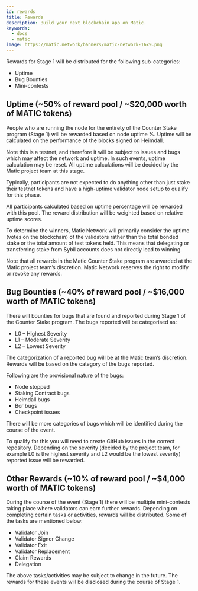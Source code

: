 ```yaml
---
id: rewards
title: Rewards
description: Build your next blockchain app on Matic.
keywords:
  - docs
  - matic
image: https://matic.network/banners/matic-network-16x9.png 
---
```

Rewards for Stage 1 will be distributed for the following sub-categories:

* Uptime
* Bug Bounties
* Mini-contests

## Uptime (~50% of reward pool / ~$20,000 worth of MATIC tokens)

People who are running the node for the entirety of the Counter Stake program (Stage 1) will be rewarded based on node uptime %. Uptime will be calculated on the performance of the blocks signed on Heimdall.

Note this is a testnet, and therefore it will be subject to issues and bugs which may affect the network and uptime. In such events, uptime calculation may be reset. All uptime calculations will be decided by the Matic project team at this stage.

Typically, participants are not expected to do anything other than just stake their testnet tokens and have a high-uptime validator node setup to qualify for this phase.

All participants calculated based on uptime percentage will be rewarded with this pool. The reward distribution will be weighted based on relative uptime scores.

To determine the winners, Matic Network will primarily consider the uptime (votes on the blockchain) of the validators rather than the total bonded stake or the total amount of test tokens held. This means that delegating or transferring stake from Sybil accounts does not directly lead to winning.

Note that all rewards in the Matic Counter Stake program are awarded at the Matic project team’s discretion. Matic Network reserves the right to modify or revoke any rewards.

## Bug Bounties (~40% of reward pool / ~$16,000 worth of MATIC tokens)

There will bounties for bugs that are found and reported during Stage 1 of the Counter Stake program. The bugs reported will be categorised as:

* L0 – Highest Severity
* L1 – Moderate Severity
* L2 – Lowest Severity

The categorization of a reported bug will be at the Matic team’s discretion. Rewards will be based on the category of the bugs reported.

Following are the provisional nature of the bugs:

* Node stopped
* Staking Contract bugs
* Heimdall bugs
* Bor bugs
* Checkpoint issues

There will be more categories of bugs which will be identified during the course of the event.

To qualify for this you will need to create GitHub issues in the correct repository. Depending on the severity (decided by the project team, for example L0 is the highest severity and L2 would be the lowest severity) reported issue will be rewarded.

## Other Rewards (~10% of reward pool / ~$4,000 worth of MATIC tokens)

During the course of the event (Stage 1) there will be multiple mini-contests taking place where validators can earn further rewards. Depending on completing certain tasks or activities, rewards will be distributed. Some of the tasks are mentioned below:

* Validator Join
* Validator Signer Change
* Validator Exit
* Validator Replacement
* Claim Rewards
* Delegation

The above tasks/activities may be subject to change in the future. The rewards for these events will be disclosed during the course of Stage 1.